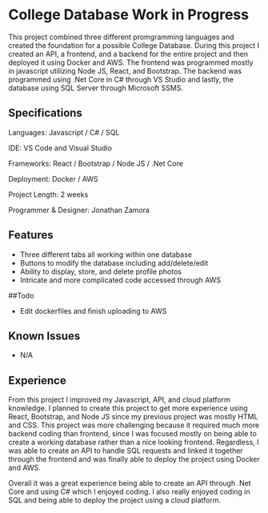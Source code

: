 College Database **Work in Progress**
===================
This project combined three different promgramming languages and created the foundation for a possible College Database. During this project I created an API, a frontend, and a backend for the entire project and then deployed it using Docker and AWS. The frontend was programmed mostly in javascript utilizing Node JS, React, and Bootstrap. The backend was programmed using .Net Core in C# through VS Studio and lastly, the database using SQL Server through Microsoft SSMS.

## Specifications
Languages: Javascript / C# / SQL

IDE: VS Code and Visual Studio

Frameworks: React / Bootstrap / Node JS / .Net Core

Deployment: Docker / AWS

Project Length: 2 weeks

Programmer & Designer: Jonathan Zamora

## Features
- Three different tabs all working within one database
- Buttons to modify the database including add/delete/edit
- Ability to display, store, and delete profile photos
- Intricate and more complicated code accessed through AWS

##Todo
- Edit dockerfiles and finish uploading to AWS

## Known Issues
- N/A

## Experience
From this project I improved my Javascript, API, and cloud platform knowledge. I planned to create this project to get more experience using React, Bootstrap, and Node JS since my previous project was mostly HTML and CSS. This project was more challenging because it required much more backend coding than frontend, since I was focused mostly on being able to create a working database rather than a nice looking frontend. Regardless, I was able to create an API to handle SQL requests and linked it together through the frontend and was finally able to deploy the project using Docker and AWS.

Overall it was a great experience being able to create an API through .Net Core and using C# which I enjoyed coding. I also really enjoyed coding in SQL and being able to deploy the project using a cloud platform.